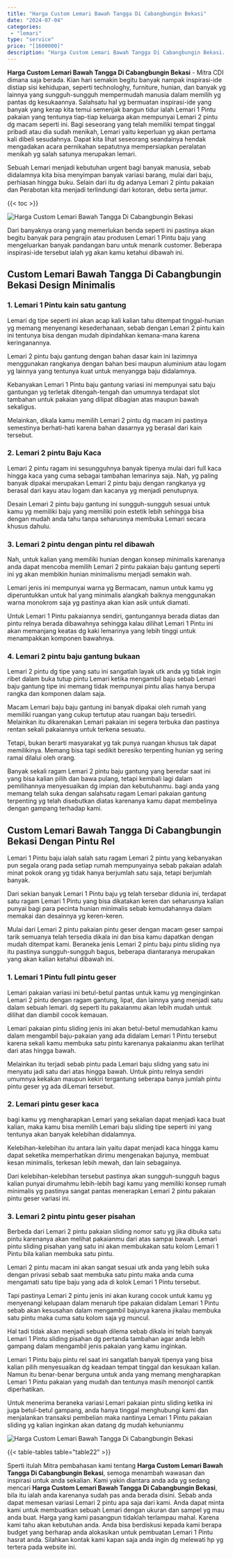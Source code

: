 ```yaml
---
title: "Harga Custom Lemari Bawah Tangga Di Cabangbungin Bekasi"
date: "2024-07-04"
categories:
 - "lemari"
type: "service"
price: "[1600000]"
description: "Harga Custom Lemari Bawah Tangga Di Cabangbungin Bekasi. Spereti itulah Mitra pembahasan kami tentang **Harga Custom Lemari Bawah Tangga Di Cabangbungin Beka..."
---
```


**Harga Custom Lemari Bawah Tangga Di Cabangbungin Bekasi** - Mitra CDI dimana saja berada. Kian hari semakin begitu banyak nampak inspirasi-ide distiap sisi kehidupan, seperti technologhy, furniture, hunian, dan banyak yg lainnya yang sungguh-sungguh mempermudah manusia dalam memilih yg pantas dg kesukaannya. Salahsatu hal yg bermuatan inspirasi-ide yang banyak yang kerap kita temui semenjak bangun tidur ialah Lemari 1 Pintu pakaian yang tentunya tiap-tiap keluarga akan mempunyai Lemari 2 pintu dg macam seperti ini. Bagi seseorang yang telah memiliki tempat tinggal pribadi atau dia sudah menikah, Lemari yaitu keperluan yg akan pertama kali dibeli sesudahnya. Dapat kita lihat seseorang seandainya hendak mengadakan acara pernikahan sepatutnya mempersiapkan peralatan menikah yg salah satunya merupakan lemari.

Sebuah Lemari menjadi kebutuhan urgent bagi banyak manusia, sebab didalamnya kita bisa menyimpan banyak variasi barang, mulai dari baju, perhiasan hingga buku. Selain dari itu dg adanya Lemari 2 pintu pakaian dan Perabotan kita menjadi terlindungi dari kotoran, debu serta jamur.

{{< toc >}}

![Harga Custom Lemari Bawah Tangga Di Cabangbungin Bekasi](/images/mebel/lemari-umum-001.jpg)

Dari banyaknya orang yang memerlukan benda seperti ini pastinya akan begitu banyak para pengrajin atau produsen Lemari 1 Pintu baju yang mengeluarkan banyak pandangan baru untuk menarik customer. Beberapa inspirasi-ide tersebut ialah yg akan kamu ketahui dibawah ini.

## Custom Lemari Bawah Tangga Di Cabangbungin Bekasi Design Minimalis

### 1\. Lemari 1 Pintu kain satu gantung

Lemari dg tipe seperti ini akan acap kali kalian tahu ditempat tinggal-hunian yg memang menyenangi kesederhanaan, sebab dengan Lemari 2 pintu kain ini tentunya bisa dengan mudah dipindahkan kemana-mana karena keringanannya.

Lemari 2 pintu baju gantung dengan bahan dasar kain ini lazimnya menggunakan rangkanya dengan bahan besi maupun aluminium atau logam yg lainnya yang tentunya kuat untuk menyangga baju didalamnya.

Kebanyakan Lemari 1 Pintu baju gantung variasi ini mempunyai satu baju gantungan yg terletak ditengah-tengah dan umumnya terdapat slot tambahan untuk pakaian yang dilipat dibagian atas maupun bawah sekaligus.

Melainkan, dikala kamu memilih Lemari 2 pintu dg macam ini pastinya semestinya berhati-hati karena bahan dasarnya yg berasal dari kain tersebut.

### 2\. Lemari 2 pintu Baju Kaca

Lemari 2 pintu ragam ini sesungguhnya banyak tipenya mulai dari full kaca hingga kaca yang cuma sebagai tambahan lemarinya saja. Nah, yg paling banyak dipakai merupakan Lemari 2 pintu baju dengan rangkanya yg berasal dari kayu atau logam dan kacanya yg menjadi penutupnya.

Desain Lemari 2 pintu baju gantung ini sungguh-sungguh sesuai untuk kamu yg memiliki baju yang memiliki poin estetik lebih sehingga bisa dengan mudah anda tahu tanpa seharusnya membuka Lemari secara khusus dahulu.

### 3\. Lemari 2 pintu dengan pintu rel dibawah

Nah, untuk kalian yang memiliki hunian dengan konsep minimalis karenanya anda dapat mencoba memilih Lemari 2 pintu pakaian baju gantung seperti ini yg akan membikin hunian minimalismu menjadi semakin wah.

Lemari jenis ini mempunyai warna yg Bermacam, namun untuk kamu yg diperuntukkan untuk hal yang minimalis alangkah baiknya menggunakan warna monokrom saja yg pastinya akan kian asik untuk diamati.

Untuk Lemari 1 Pintu pakaiannya sendiri, gantungannya berada diatas dan pintu relnya berada dibawahnya sehingga kalau dilihat Lemari 1 Pintu ini akan memanjang keatas dg kaki lemarinya yang lebih tinggi untuk menampakkan komponen bawahnya.

### 4\. Lemari 2 pintu baju gantung bukaan

Lemari 2 pintu dg tipe yang satu ini sangatlah layak utk anda yg tidak ingin ribet dalam buka tutup pintu Lemari ketika mengambil baju sebab Lemari baju gantung tipe ini memang tidak mempunyai pintu alias hanya berupa rangka dan komponen dalam saja.

Macam Lemari baju baju gantung ini banyak dipakai oleh rumah yang memiliki ruangan yang cukup tertutup atau ruangan baju tersediri. Melainkan itu dikarenakan Lemari pakaian ini segera terbuka dan pastinya rentan sekali pakaiannya untuk terkena sesuatu.

Tetapi, bukan berarti masyarakat yg tak punya ruangan khusus tak dapat memilikinya. Memang bisa tapi sedikit beresiko terpenting hunian yg sering ramai dilalui oleh orang.

Banyak sekali ragam Lemari 2 pintu baju gantung yang beredar saat ini yang bisa kalian pilih dan bawa pulang, tetapi kembali lagi dalam pemilihannya menyesuaikan dg impian dan kebutuhanmu. bagi anda yang memang telah suka dengan salahsatu ragam Lemari pakaian gantung terpenting yg telah disebutkan diatas karenanya kamu dapat membelinya dengan gampang terhadap kami.

## Custom Lemari Bawah Tangga Di Cabangbungin Bekasi Dengan Pintu Rel

Lemari 1 Pintu baju ialah salah satu ragam Lemari 2 pintu yang kebanyakan pun segala orang pada setiap rumah mempunyainya sebab pakaian adalah minat pokok orang yg tidak hanya berjumlah satu saja, tetapi berjumlah banyak.

Dari sekian banyak Lemari 1 Pintu baju yg telah tersebar didunia ini, terdapat satu ragam Lemari 1 Pintu yang bisa dikatakan keren dan seharusnya kalian punyai bagi para pecinta hunian minimalis sebab kemudahannya dalam memakai dan desainnya yg keren-keren.

Mulai dari Lemari 2 pintu pakaian pintu geser dengan macam geser sampai tarik semuanya telah tersedia dikala ini dan bisa kamu dapatkan dengan mudah ditempat kami. Beraneka jenis Lemari 2 pintu baju pintu sliding nya itu pastinya sungguh-sungguh bagus, beberapa diantaranya merupakan yang akan kalian ketahui dibawah ini.

### 1\. Lemari 1 Pintu full pintu geser

Lemari pakaian variasi ini betul-betul pantas untuk kamu yg menginginkan Lemari 2 pintu dengan ragam gantung, lipat, dan lainnya yang menjadi satu dalam sebuah lemari. dg seperti itu pakaianmu akan lebih mudah untuk dilihat dan diambil cocok kemauan.

Lemari pakaian pintu sliding jenis ini akan betul-betul memudahkan kamu dalam mengambil baju-pakaian yang ada didalam Lemari 1 Pintu tersebut karena sekali kamu membuka satu pintu karenanya pakaianmu akan terlihat dari atas hingga bawah.

Melainkan itu terjadi sebab pintu pada Lemari baju slidng yang satu ini menyatu jadi satu dari atas hingga bawah. Untuk pintu relnya sendiri umumnya kekakan maupun kekiri tergantung seberapa banya jumlah pintu pintu geser yg ada diLemari tersebut.

### 2\. Lemari pintu geser kaca

bagi kamu yg mengharapkan Lemari yang sekalian dapat menjadi kaca buat kalian, maka kamu bisa memilih Lemari baju sliding tipe seperti ini yang tentunya akan banyak kelebihan didalamnya.

Kelebihan-kelebihan itu antara lain yaitu dapat menjadi kaca hingga kamu dapat seketika memperhatikan dirimu mengenakan bajunya, membuat kesan minimalis, terkesan lebih mewah, dan lain sebagainya.

Dari kelebihan-kelebihan tersebut pastinya akan sungguh-sungguh bagus kalian punyai dirumahmu lebih-lebih bagi kamu yang memiliki konsep rumah minimalis yg pastinya sangat pantas menerapkan Lemari 2 pintu pakaian pintu geser variasi ini.

### 3\. Lemari 2 pintu pintu geser pisahan

Berbeda dari Lemari 2 pintu pakaian sliding nomor satu yg jika dibuka satu pintu karenanya akan melihat pakaianmu dari atas sampai bawah. Lemari pintu sliding pisahan yang satu ini akan membukakan satu kolom Lemari 1 Pintu bila kalian membuka satu pintu.

Lemari 2 pintu macam ini akan sangat sesuai utk anda yang lebih suka dengan privasi sebab saat membuka satu pintu maka anda cuma mengamati satu tipe baju yang ada di kolok Lemari 1 Pintu tersebut.

Tapi pastinya Lemari 2 pintu jenis ini akan kurang cocok untuk kamu yg menyenangi kelupaan dalam menaruh tipe pakaian didalam Lemari 1 Pintu sebab akan kesusahan dalam mengambil bajunya karena jikalau membuka satu pintu maka cuma satu kolom saja yg muncul.

Hal tadi tidak akan menjadi sebuah dilema sebab dikala ini telah banyak Lemari 1 Pintu sliding pisahan dg pertanda tambahan agar anda lebih gampang dalam mengambil jenis pakaian yang kamu inginkan.

Lemari 1 Pintu baju pintu rel saat ini sangatlah banyak tipenya yang bisa kalian pilih menyesuaikan dg keadaan tempat tinggal dan kesukaan kalian. Namun itu benar-benar berguna untuk anda yang memang mengharapkan Lemari 1 Pintu pakaian yang mudah dan tentunya masih menonjol cantik diperhatikan.

Untuk menerima beraneka variasi Lemari pakaian pintu sliding ketika ini juga betul-betul gampang, anda hanya tinggal menghubungi kami dan menjalankan transaksi pembelian maka nantinya Lemari 1 Pintu pakaian sliding yg kalian inginkan akan datang dg mudah kehunianmu

![Harga Custom Lemari Bawah Tangga Di Cabangbungin Bekasi](/images/mebel/lemari-buku-018.jpg)

{{< table-tables table="table22" >}}

Sperti itulah Mitra pembahasan kami tentang **Harga Custom Lemari Bawah Tangga Di Cabangbungin Bekasi**, semoga menambah wawasan dan inspirasi untuk anda sekalian. Kami yakin diantara anda ada yg sedang mencari **Harga Custom Lemari Bawah Tangga Di Cabangbungin Bekasi**, bila itu ialah anda karenanya sudah pas anda berada disini. Sebab anda dapat memesan variasi Lemari 2 pintu apa saja dari kami. Anda dapat minta kami untuk membuatkan sebuah Lemari dengan ukuran dan sampel yg mau anda buat. Harga yang kami pasangpun tidaklah terlampau mahal. Karena kami tahu akan kebutuhan anda. Anda bisa berdiskusi kepada kami berapa budget yang berharap anda alokasikan untuk pembuatan Lemari 1 Pintu hasrat anda. Silahkan kontak kami kapan saja anda ingin dg melewati hp yg tertera pada website ini.
